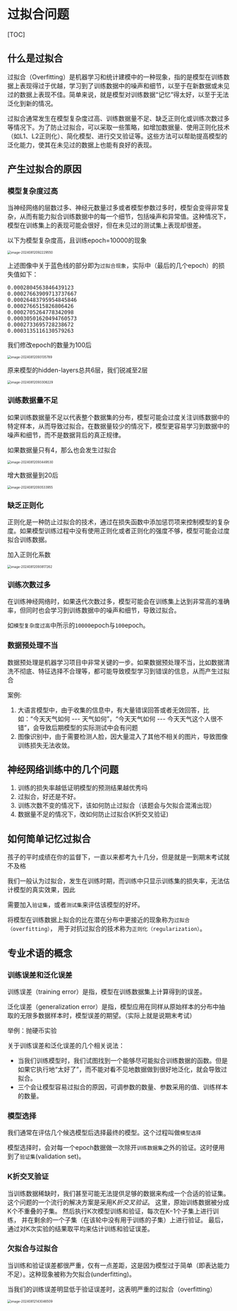 # 过拟合问题



[TOC]

## 什么是过拟合

过拟合（Overfitting）是机器学习和统计建模中的一种现象，指的是模型在训练数据上表现得过于优越，学习到了训练数据中的噪声和细节，以至于在新数据或未见过的数据上表现不佳。简单来说，就是模型对训练数据“记忆”得太好，以至于无法泛化到新的情况。

过拟合通常发生在模型复杂度过高、训练数据量不足、缺乏正则化或训练次数过多等情况下。为了防止过拟合，可以采取一些策略，如增加数据量、使用正则化技术（如L1、L2正则化）、简化模型、进行交叉验证等。这些方法可以帮助提高模型的泛化能力，使其在未见过的数据上也能有良好的表现。



## 产生过拟合的原因

### 模型复杂度过高

当神经网络的层数过多、神经元数量过多或者模型参数过多时，模型会变得非常复杂，从而有能力拟合训练数据中的每一个细节，包括噪声和异常值。这种情况下，模型在训练集上的表现可能会很好，但在未见过的测试集上表现却很差。



以下为模型复杂度高，且训练epoch=10000的现象

<img src="./assets/image-20240812092229550.png" alt="image-20240812092229550" style="zoom:50%;" />

上述图像中关于蓝色线的部分即为`过拟合现象`，实际中（最后的几个epoch）的损失值如下：

```
0.0002804563846439123
0.00027663909713737667
0.00026483795954845846
0.0002766515826806426
0.0002705264778342098
0.00030501620494760573
0.0002733695728238672
0.0003135116130579263
```



我们修改epoch的数量为100后

<img src="./assets/image-20240812093135789.png" alt="image-20240812093135789" style="zoom:50%;" />

原来模型的hidden-layers总共6层，我们锐减至2层

<img src="./assets/image-20240812093306229.png" alt="image-20240812093306229" style="zoom:50%;" />





### 训练数据量不足

如果训练数据量不足以代表整个数据集的分布，模型可能会过度关注训练数据中的特定样本，从而导致过拟合。在数据量较少的情况下，模型更容易学习到数据中的噪声和细节，而不是数据背后的真正规律。



如果数据量只有4，那么也会发生过拟合

<img src="./assets/image-20240812093449530.png" alt="image-20240812093449530" style="zoom:50%;" />

增大数据量到20后

<img src="./assets/image-20240812093533955.png" alt="image-20240812093533955" style="zoom:50%;" />



### 缺乏正则化

正则化是一种防止过拟合的技术，通过在损失函数中添加惩罚项来控制模型的复杂度。如果模型训练过程中没有使用正则化或者正则化的强度不够，模型可能会过度拟合训练数据。



加入正则化系数

<img src="./assets/image-20240812093817262.png" alt="image-20240812093817262" style="zoom:50%;" />





### 训练次数过多

在训练神经网络时，如果迭代次数过多，模型可能会在训练集上达到非常高的准确率，但同时也会学习到训练数据中的噪声和细节，导致过拟合。



如`模型复杂度过高`中所示的`10000`epoch与`100`epoch。



### 数据预处理不当

数据预处理是机器学习项目中非常关键的一步。如果数据预处理不当，比如数据清洗不彻底、特征选择不合理等，都可能导致模型学习到错误的信息，从而产生过拟合



案例:

1. 大语言模型中，由于收集的信息中，有大量错误回答或者无效回答，比如：“今天天气如何 --- 天气如何”，“今天天气如何 --- 今天天气这个人很不错”，会导致后期模型的实际测试中会有问题
2. 图像识别中，由于需要检测人脸，因大量混入了其他不相关的图片，导致图像训练损失无法收敛。



## 神经网络训练中的几个问题

1. 训练的损失率越低证明模型的预测结果越优秀吗
2. 过拟合，好还是不好。
3. 训练次数不变的情况下，该如何防止过拟合（该题会与欠拟合混淆出现）
4. 数据量不足的情况下，改如何防止过拟合(K折交叉验证)



## 如何简单记忆过拟合

孩子的平时成绩在你的监督下，一直以来都考九十几分，但是就是一到期末考试就不及格

我们一般认为过拟合，发生在训练时期，而训练中只显示训练集的损失率，无法估计模型的真实效果，因此

需要加入`验证集`，或者`测试集`来评估该模型的好坏。



将模型在训练数据上拟合的比在潜在分布中更接近的现象称为`过拟合（overfitting）`， 用于对抗过拟合的技术称为`正则化（regularization）`。



## 专业术语的概念



### 训练误差和泛化误差

训练误差（training error）是指，模型在训练数据集上计算得到的误差。

泛化误差（generalization error）是指，模型应用在同样从原始样本的分布中抽取的无限多数据样本时，模型误差的期望。（实际上就是说期末考试）



举例：抛硬币实验



关于训练误差和泛化误差的几个相关说法：

+ 当我们训练模型时，我们试图找到一个能够尽可能拟合训练数据的函数。但是如果它执行地“太好了”，而不能对看不见地数据做到很好地泛化，就会导致过拟合。
+ 三个会让模型容易过拟合的原因，可调参数的数量、参数采用的值、训练样本的数量。



### 模型选择

我们通常在评估几个候选模型后选择最终的模型。这个过程叫做`模型选择`

模型选择时，会对每一个epoch数据做一次除开`训练数据集`之外的验证。这时便用到了`验证集`(validation set)。



### K折交叉验证

当训练数据稀缺时，我们甚至可能无法提供足够的数据来构成一个合适的验证集。 这个问题的一个流行的解决方案是采用K*折交叉验证*。 这里，原始训练数据被分成K个不重叠的子集。 然后执行K次模型训练和验证，每次在K−1个子集上进行训练， 并在剩余的一个子集（在该轮中没有用于训练的子集）上进行验证。 最后，通过对K次实验的结果取平均来估计训练和验证误差。





### 欠拟合与过拟合

当训练和验证误差都很严重，仅有一点差距，这是因为模型过于简单（即表达能力不足）。这种现象被称为欠拟合(underfitting)。



当我们的训练误差明显低于验证误差时，这表明严重的过拟合（overfitting）

<img src="./assets/image-20240812143046509.png" alt="image-20240812143046509" style="zoom:50%;" />

